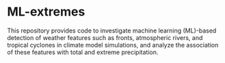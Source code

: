 # ML-extremes
This repository provides code to investigate machine learning (ML)-based detection of weather features such as fronts, atmospheric rivers, and tropical cyclones in climate model simulations, and analyze the association of these features with total and extreme precipitation.
